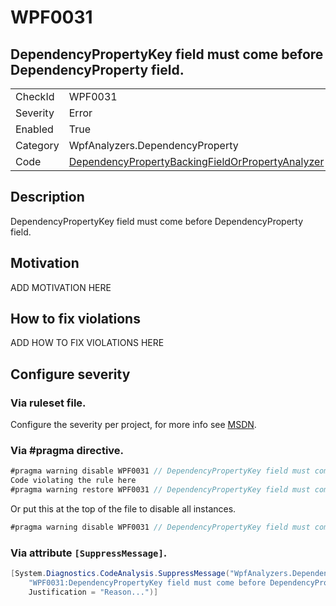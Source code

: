 # WPF0031
## DependencyPropertyKey field must come before DependencyProperty field.

<!-- start generated table -->
<table>
  <tr>
    <td>CheckId</td>
    <td>WPF0031</td>
  </tr>
  <tr>
    <td>Severity</td>
    <td>Error</td>
  </tr>
  <tr>
    <td>Enabled</td>
    <td>True</td>
  </tr>
  <tr>
    <td>Category</td>
    <td>WpfAnalyzers.DependencyProperty</td>
  </tr>
  <tr>
    <td>Code</td>
    <td><a href="https://github.com/DotNetAnalyzers/WpfAnalyzers/blob/master/WpfAnalyzers/Analyzers/DependencyPropertyBackingFieldOrPropertyAnalyzer.cs">DependencyPropertyBackingFieldOrPropertyAnalyzer</a></td>
  </tr>
</table>
<!-- end generated table -->

## Description

DependencyPropertyKey field must come before DependencyProperty field.

## Motivation

ADD MOTIVATION HERE

## How to fix violations

ADD HOW TO FIX VIOLATIONS HERE

<!-- start generated config severity -->
## Configure severity

### Via ruleset file.

Configure the severity per project, for more info see [MSDN](https://msdn.microsoft.com/en-us/library/dd264949.aspx).

### Via #pragma directive.
```C#
#pragma warning disable WPF0031 // DependencyPropertyKey field must come before DependencyProperty field.
Code violating the rule here
#pragma warning restore WPF0031 // DependencyPropertyKey field must come before DependencyProperty field.
```

Or put this at the top of the file to disable all instances.
```C#
#pragma warning disable WPF0031 // DependencyPropertyKey field must come before DependencyProperty field.
```

### Via attribute `[SuppressMessage]`.

```C#
[System.Diagnostics.CodeAnalysis.SuppressMessage("WpfAnalyzers.DependencyProperty", 
    "WPF0031:DependencyPropertyKey field must come before DependencyProperty field.", 
    Justification = "Reason...")]
```
<!-- end generated config severity -->